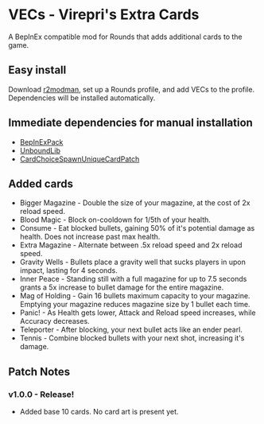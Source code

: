 ﻿# VECs - Virepri's Extra Cards
A BepInEx compatible mod for Rounds that adds additional cards to the game.

## Easy install

Download [r2modman](r2modman), set up a Rounds profile, and add VECs to the profile. Dependencies will be installed automatically.

## Immediate dependencies for manual installation

- [BepInExPack](https://rounds.thunderstore.io/package/BepInEx/BepInExPack_ROUNDS/)
- [UnboundLib](https://github.com/Rounds-Modding/UnboundLib/releases)
- [CardChoiceSpawnUniqueCardPatch](https://rounds.thunderstore.io/package/Pykess/CardChoiceSpawnUniqueCardPatch/)

## Added cards

- Bigger Magazine - Double the size of your magazine, at the cost of 2x reload speed.
- Blood Magic - Block on-cooldown for 1/5th of your health.
- Consume - Eat blocked bullets, gaining 50% of it's potential damage as health. Does not increase past max health.
- Extra Magazine - Alternate between .5x reload speed and 2x reload speed.
- Gravity Wells - Bullets place a gravity well that sucks players in upon impact, lasting for 4 seconds.
- Inner Peace - Standing still with a full magazine for up to 7.5 seconds grants a 5x increase to bullet damage for the entire magazine.
- Mag of Holding - Gain 16 bullets maximum capacity to your magazine. Emptying your magazine reduces magazine size by 1 bullet each time.
- Panic! - As Health gets lower, Attack and Reload speed increases, while Accuracy decreases.
- Teleporter - After blocking, your next bullet acts like an ender pearl.
- Tennis - Combine blocked bullets with your next shot, increasing it's damage.

## Patch Notes

### v1.0.0 - Release!

- Added base 10 cards. No card art is present yet.